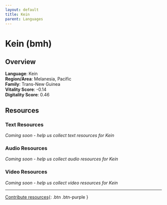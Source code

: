 ```yaml
---
layout: default
title: Kein
parent: Languages
---
```


# Kein (bmh)

## Overview

**Language**: Kein  
**Region/Area**: Melanesia, Pacific  
**Family**: Trans-New Guinea  
**Vitality Score**: -0.14  
**Digitality Score**: 0.46  

## Resources

### Text Resources
*Coming soon - help us collect text resources for Kein*

### Audio Resources
*Coming soon - help us collect audio resources for Kein*

### Video Resources
*Coming soon - help us collect video resources for Kein*

---

[Contribute resources](https://fairtrain.github.io/){: .btn .btn-purple }
